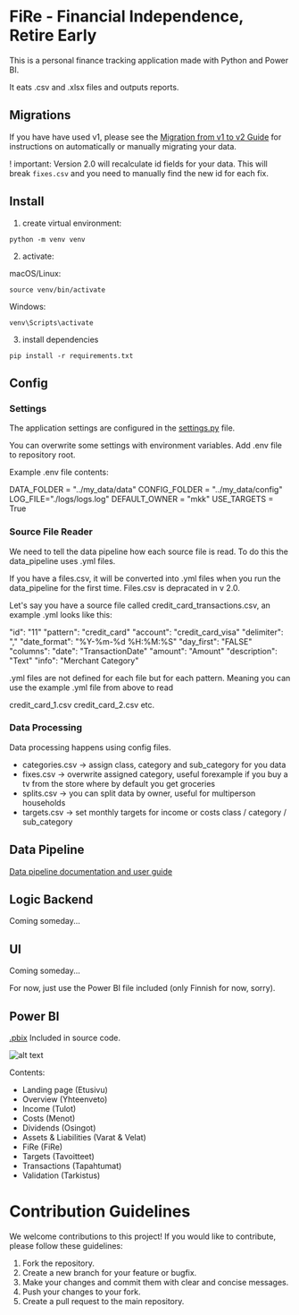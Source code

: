 # FiRe - Financial Independence, Retire Early

This is a personal finance tracking application made with Python and Power BI.

It eats .csv and .xlsx files and outputs reports.

## Migrations

If you have have used v1, please see the [Migration from v1 to v2 Guide](data_pipeline/src/data_processing/migration_scripts/readme.md) for instructions on automatically or manually migrating your data.

! important: Version 2.0 will recalculate id fields for your data. This will break `fixes.csv` and you need to manually find the new id for each fix.

## Install

1. create virtual environment:

```shell
python -m venv venv
```

2. activate:

macOS/Linux:

```shell
source venv/bin/activate
```

Windows:

```shell
venv\Scripts\activate
```

3. install dependencies

```shell
pip install -r requirements.txt
```

## Config

### Settings

The application settings are configured in the [settings.py](config/settings.py) file.

You can overwrite some settings with environment variables. Add .env file to repository root.

Example .env file contents:

DATA_FOLDER = "../my_data/data"
CONFIG_FOLDER = "../my_data/config"
LOG_FILE="./logs/logs.log"
DEFAULT_OWNER = "mkk"
USE_TARGETS = True

### Source File Reader

We need to tell the data pipeline how each source file is read. To do this the data_pipeline uses .yml files.

If you have a files.csv, it will be converted into .yml files when you run the data_pipeline for the first time. Files.csv is depracated in v 2.0.

Let's say you have a source file called credit_card_transactions.csv, an example .yml looks like this:

"id": "11"
"pattern": "credit_card"
"account": "credit_card_visa"
"delimiter": ","
"date_format": "%Y-%m-%d %H:%M:%S"
"day_first": "FALSE"
"columns":
  "date": "TransactionDate"
  "amount": "Amount"
  "description": "Text"
  "info": "Merchant Category"

.yml files are not defined for each file but for each pattern. Meaning you can use the example .yml file from above to read

credit_card_1.csv
credit_card_2.csv
etc.

### Data Processing

Data processing happens using config files.

- categories.csv -> assign class, category and sub_category for you data
- fixes.csv -> overwrite assigned category, useful forexample if you buy a tv from the store where by default you get groceries
- splits.csv -> you can split data by owner, useful for multiperson households
- targets.csv -> set monthly targets for income or costs class / category / sub_category 

## Data Pipeline

[Data pipeline documentation and user guide](data_pipeline/readme.md)

## Logic Backend

Coming someday...

## UI

Coming someday...

For now, just use the Power BI file included (only Finnish for now, sorry).

## Power BI

[.pbix](x_stuff/pbi/fire.pbix) Included in source code.

![alt text](https://github.com/mkkvkmn/fire/blob/main/assets/fire.png?raw=true)

Contents:

- Landing page (Etusivu)
- Overview (Yhteenveto)
- Income (Tulot)
- Costs (Menot)
- Dividends (Osingot)
- Assets & Liabilities (Varat & Velat)
- FiRe (FiRe)
- Targets (Tavoitteet)
- Transactions (Tapahtumat)
- Validation (Tarkistus)

# Contribution Guidelines

We welcome contributions to this project! If you would like to contribute, please follow these guidelines:

1. Fork the repository.
2. Create a new branch for your feature or bugfix.
3. Make your changes and commit them with clear and concise messages.
4. Push your changes to your fork.
5. Create a pull request to the main repository.
